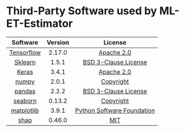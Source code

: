 # Third-Party Software used by ML-ET-Estimator

|Software|Version|License
|:----:|:----:|:----:|
|[Tensorflow](https://www.tensorflow.org/)|2.17.0|[Apache 2.0](https://github.com/tensorflow/tensorflow/blob/master/LICENSE)|
|[Sklearn](https://scikit-learn.org/stable/)|1.5.1|[BSD 3-Clause License](https://github.com/scikit-learn/scikit-learn/blob/main/COPYING)|
|[Keras](https://keras.io/)|3.4.1|[Apache 2.0](https://github.com/keras-team/keras/blob/master/LICENSE)|
|[numpy](https://numpy.org/)|2.0.1|[Copyright](https://github.com/numpy/numpy/blob/main/LICENSE.txt)|
|[pandas](https://pandas.pydata.org/)|2.2.2|[BSD 3-Clause License](https://github.com/pandas-dev/pandas/blob/main/LICENSE)|
|[seaborn](https://seaborn.pydata.org/)|0.13.2|[Copyright](https://github.com/mwaskom/seaborn/blob/master/LICENSE.md)|
|[matplotlib](https://matplotlib.org/)|3.9.1|[Python Software Foundation](https://matplotlib.org/stable/project/license.html)|  
|[shap](https://shap.readthedocs.io/en/latest/)|0.46.0|[MIT](https://github.com/shap/shap/blob/master/LICENSE)|  


